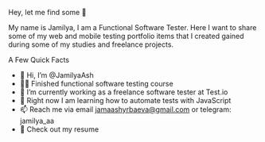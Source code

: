 Hey, let me find some 🐞

My name is Jamilya, I am a Functional Software Tester. 
Here I want to share some of my web and mobile testing portfolio items that I created gained during some of my studies and freelance projects.

A Few Quick Facts

- 👋 Hi, I’m @JamilyaAsh
- 👩‍💻 Finished functional software testing course
- 🐞 I’m currently working as a freelance software tester at Test.io
- 🧐 Right now I am learning how to automate tests with JavaScript
- 📫 Reach me via email jamaashyrbaeva@gmail.com or telegram: jamilya_aa
- 📙 Check out my resume

<!---
JamilyaAsh/JamilyaAsh is a ✨ special ✨ repository because its `README.md` (this file) appears on your GitHub profile.
You can click the Preview link to take a look at your changes.
--->

